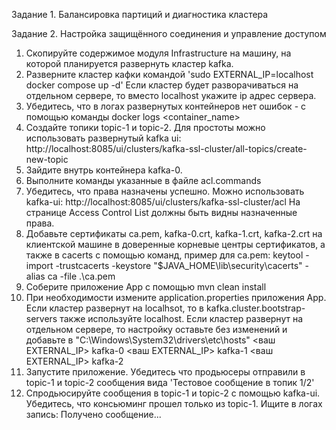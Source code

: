 

Задание 1. Балансировка партиций и диагностика кластера

Задание 2. Настройка защищённого соединения и управление доступом

1. Скопируйте содержимое модуля Infrastructure на машину, на которой планируется развернуть кластер kafka.
2. Разверните кластер кафки командой 'sudo EXTERNAL_IP=localhost docker compose up -d'
Если кластер будет разворачиваться на отдельном сервере, то вместо localhost укажите ip адрес сервера.
3. Убедитесь, что в логах развернутых контейнеров нет ошибок - с помощью команды docker logs <container_name>
4. Создайте топики topic-1 и topic-2. Для простоты можно использовать развернутый kafka ui: http://localhost:8085/ui/clusters/kafka-ssl-cluster/all-topics/create-new-topic
5. Зайдите внутрь контейнера kafka-0.
6. Выполните команды указанные в файле acl.commands
7. Убедитесь, что права назначены успешно. Можно использовать kafka-ui: http://localhost:8085/ui/clusters/kafka-ssl-cluster/acl
На странице Access Control List должны быть видны назначенные права.
8. Добавьте сертификаты ca.pem, kafka-0.crt, kafka-1.crt, kafka-2.crt на клиентской машине в доверенные корневые центры сертификатов,
а также в cacerts с помощью команд, пример для ca.pem:
keytool -import -trustcacerts -keystore "$JAVA_HOME\lib\security\cacerts" -alias ca -file .\ca.pem
9. Соберите приложение App с помощью mvn clean install
10. При необходимости измените application.properties приложения App.
Если кластер развернут на localhsot, то в kafka.cluster.bootstrap-servers также используйте localhost.
Если кластер развернут на отдельном сервере, то настройку оставьте без изменений и добавьте в "C:\Windows\System32\drivers\etc\hosts"
<ваш EXTERNAL_IP> kafka-0
<ваш EXTERNAL_IP> kafka-1
<ваш EXTERNAL_IP> kafka-2
11. Запустите приложение. Убедитесь что продьюсеры отправили в topic-1 и topic-2 сообщения вида 'Тестовое сообщение в топик 1/2'
12. Спродьюсируйте сообщения в topic-1 и topic-2 с помощью kafka-ui. Убедитесь, что консьюминг прошел только из topic-1. Ищите в логах запись: Получено сообщение...